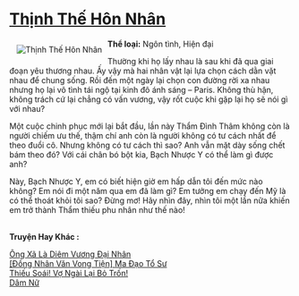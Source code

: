 <a href="https://utruyen.com/truyen/thinh-the-hon-nhan/18794/" title="Thịnh Thế Hôn Nhân"><h1>Thịnh Thế Hôn Nhân</h1></a><div style="display:table"><img align="right" style="float: left; padding: 10px;" src="https://utruyen.com/images/story/200x260/thinh-the-hon-nhan.jpg" alt="Thịnh Thế Hôn Nhân"><b>Thể loại:</b> Ngôn tình, Hiện đại<p></p>Thường khi họ lấy nhau là sau khi đã qua giai đoạn yêu thương nhau. Ấy vậy mà hai nhân vật lại lựa chọn cách dằn vặt  nhau để chung sống. Rồi đến một ngày lại chọn con đường rời xa nhau nhưng họ lại vô tình tái ngộ tại kinh đô ánh sáng – Paris. Không thù hận, không trách cứ lại chẳng có vấn vương, vậy rốt cuộc khi gặp lại họ sẽ nói gì với nhau?<p></p>Một cuộc chinh phục mới lại bắt đầu, lần này Thẩm Đình Thâm không còn là người chiếm ưu thế, thậm chí anh còn là người không có tư cách nhất để theo đuổi cô. Nhưng không có tư cách thì sao? Anh vẫn mặt dày sống chết bám theo đó? Với cái chân bó bột kia, Bạch Nhược Y có thể làm gì được anh?<p></p>Này, Bạch Nhược Y, em có biết hiện giờ em hấp dẫn tôi đến mức nào không? Em nói đi một năm qua em đã làm gì? Em tưởng em chạy đến Mỹ là có thể thoát khỏi tôi sao? Đừng mơ! Hãy nhìn đây, nhìn tôi một lần nữa khiến em trở thành Thẩm thiếu phu nhân như thế nào!</div><p><br><b>Truyện Hay Khác :</b></p><a href="https://utruyen.com/truyen/ong-xa-la-diem-vuong-dai-nhan/19150/" alt="Ông Xã Là Diêm Vương Đại Nhân">Ông Xã Là Diêm Vương Đại Nhân</a><br/><a href="https://github.com/quanluxury/ngontinhhot/tree/master/truyenhay/19522/" alt="[Đồng Nhân Văn Vong Tiện] Ma Đạo Tổ Sư">[Đồng Nhân Văn Vong Tiện] Ma Đạo Tổ Sư</a><br/><a href="https://github.com/quanluxury/ngontinhhot/tree/master/truyenhay/18357/" alt="Thiếu Soái! Vợ Ngài Lại Bỏ Trốn!">Thiếu Soái! Vợ Ngài Lại Bỏ Trốn!</a><br/><a href="https://github.com/quanluxury/ngontinhhot/tree/master/truyenhay/18549/" alt="Dâm Nữ">Dâm Nữ</a><br/>